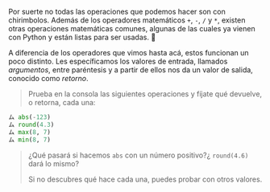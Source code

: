  Por suerte no todas las operaciones que podemos hacer son con chirimbolos. Además de los operadores matemáticos `+`, `-`, `/` y `*`, existen otras operaciones matemáticas comunes, algunas de las cuales ya vienen con Python y están listas para ser usadas. :raised_hands:

A diferencia de los operadores que vimos hasta acá, estos funcionan un poco distinto. Les específicamos los valores de entrada, llamados *argumentos*, entre paréntesis y a partir de ellos nos da un valor de salida, conocido como *retorno*.

> Prueba en la consola las siguientes operaciones y fíjate qué devuelve, o retorna, cada una:
>
``` python
ム abs(-123) 
ム round(4.3)
ム max(8, 7)
ム min(8, 7)
```
> ¿Qué pasará si hacemos `abs` con un número positivo?¿ `round(4.6)`  dará lo mismo?
>
> Si no descubres qué hace cada una, puedes probar con otros valores.